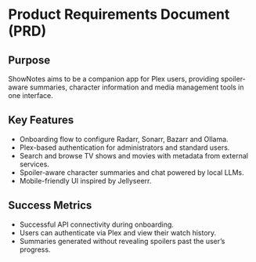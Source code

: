 # Product Requirements Document (PRD)

## Purpose
ShowNotes aims to be a companion app for Plex users, providing spoiler-aware summaries, character information and media management tools in one interface.

## Key Features
- Onboarding flow to configure Radarr, Sonarr, Bazarr and Ollama.
- Plex-based authentication for administrators and standard users.
- Search and browse TV shows and movies with metadata from external services.
- Spoiler-aware character summaries and chat powered by local LLMs.
- Mobile-friendly UI inspired by Jellyseerr.

## Success Metrics
- Successful API connectivity during onboarding.
- Users can authenticate via Plex and view their watch history.
- Summaries generated without revealing spoilers past the user’s progress.
